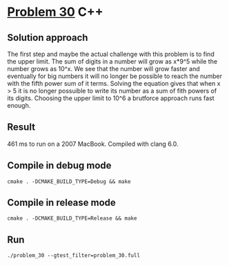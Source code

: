 # [Problem 30](https://projecteuler.net/problem=30) C++

## Solution approach
The first step and maybe the actual challenge with this problem is to find the upper limit. The sum of digits in a number will grow as x*9^5 while the number grows as 10^x. We see that the number will grow faster and eventually for big numbers it will no longer be possible to reach the number with the fifth power sum of it terms. Solving the equation gives that when x > 5 it is no longer possuible to write its number as a sum of fith powers of its digits. Choosing the upper limit to 10^6 a brutforce approach runs fast enough.

## Result
461 ms to run on a 2007 MacBook. Compiled with clang 6.0.

## Compile in debug mode

```cmake . -DCMAKE_BUILD_TYPE=Debug && make```

## Compile in release mode

```cmake . -DCMAKE_BUILD_TYPE=Release && make```

## Run

```./problem_30 --gtest_filter=problem_30.full```

